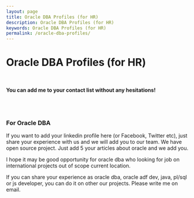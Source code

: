 ```yaml
---
layout: page
title: Oracle DBA Profiles (for HR)
description: Oracle DBA Profiles (for HR)
keywords: Oracle DBA Profiles (for HR)
permalink: /oracle-dba-profiles/
---
```


# Oracle DBA Profiles (for HR)

<br/>

**You can add me to your contact list without any hesitations!**

<!-- <br/>

<div align="center">

    <script src="//platform.linkedin.com/in.js" type="text/javascript"></script>
    <script type="IN/MemberProfile" data-id="http://www.linkedin.com/pub/andrey-rodin/58/924/860" data-format="inline" data-related="false"></script>

</div> -->

<br/>
<br/>

### For Oracle DBA

If you want to add your linkedin profile here (or Facebook, Twitter etc), just share your experience with us and we will add you to our team. We have open source project. Just add 5 your articles about oracle and we add you.

I hope it may be good opportunity for oracle dba who looking for job on international projects out of scope current location.

If you can share your experience as oracle dba, oracle adf dev, java, pl/sql or js developer, you can do it on other our projects. Please write me on email.
